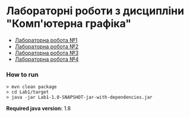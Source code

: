 # Лабораторні роботи з дисципліни "Комп'ютерна графіка"
* [Лабораторна робота №1](Lab1/README.MD)
* [Лабораторна робота №2](Lab2/README.MD)
* [Лабораторна робота №3](Lab3/README.MD)
* [Лабораторна робота №4](Lab4/README.MD)

### How to run
```
> mvn clean package
> cd Lab1/target
> java -jar Lab1-1.0-SNAPSHOT-jar-with-dependencies.jar
```

__Required java version:__ 1.8